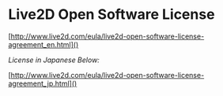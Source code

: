 # Live2D Open Software License

[http://www.live2d.com/eula/live2d-open-software-license-agreement_en.html]()


*License in Japanese Below:*

[http://www.live2d.com/eula/live2d-open-software-license-agreement_jp.html]()
